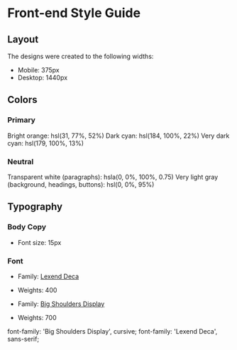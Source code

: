 # Front-end Style Guide

## Layout

The designs were created to the following widths:

- Mobile: 375px
- Desktop: 1440px

## Colors

### Primary

Bright orange: hsl(31, 77%, 52%)
Dark cyan: hsl(184, 100%, 22%)
Very dark cyan: hsl(179, 100%, 13%)

### Neutral

Transparent white (paragraphs): hsla(0, 0%, 100%, 0.75)
Very light gray (background, headings, buttons): hsl(0, 0%, 95%)

## Typography

### Body Copy

- Font size: 15px

### Font

- Family: [Lexend Deca](https://fonts.google.com/specimen/Lexend+Deca)
- Weights: 400

- Family: [Big Shoulders Display](https://fonts.google.com/specimen/Big+Shoulders+Display)
- Weights: 700

<link rel="preconnect" href="https://fonts.gstatic.com">
<link href="https://fonts.googleapis.com/css2?family=Big+Shoulders+Display:wght@700&family=Lexend+Deca&display=swap" rel="stylesheet">

font-family: 'Big Shoulders Display', cursive;
font-family: 'Lexend Deca', sans-serif;
